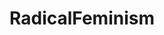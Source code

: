 ---
title: RadicalFeminism
crosslinks:
- Radical_Feminists
- RedPillWomen
- SpaceFeminism
- DeepGreenResistance
- AnyMore
- WorkersVanguard
- racism
- Drama
---